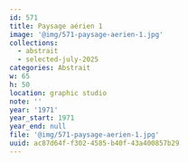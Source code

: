 ```yaml
---
id: 571
title: Paysage aérien 1
image: '@img/571-paysage-aerien-1.jpg'
collections:
  - abstrait
  - selected-july-2025
categories: Abstrait
w: 65
h: 50
location: graphic studio
note: ''
year: '1971'
year_start: 1971
year_end: null
file: '@img/571-paysage-aerien-1.jpg'
uuid: ac87d64f-f302-4585-b40f-43a400857b29
---
```


